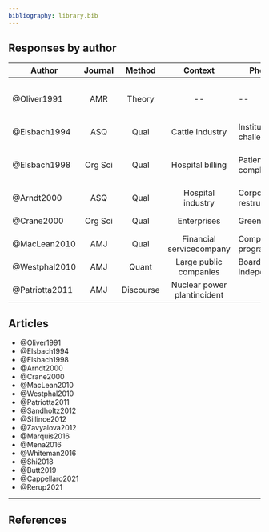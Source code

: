 ```yaml
---
bibliography: library.bib
---
```


## Responses by author

Author          | Journal   | Method    | Context                       | Phenomenon                        | Responses
-----           | :-:       | :-:       | :-:                           | ---                               | ---------                      
@Oliver1991     | AMR       | Theory    | --                            | --                                | Acquisce, Compromise, Avoid, Defy, Manipulate
@Elsbach1994    | ASQ       | Qual      | Cattle Industry               | Institutional challenges          | Denial, Acknowledgement
@Elsbach1998    | Org Sci   | Qual      | Hospital billing              | Patient complains/inquiries       | Accomodating, Legitimate, Intimidating, Bureacucratic
@Arndt2000      | ASQ       | Qual      | Hospital industry             | Corporate restructuring           | Impression management
@Crane2000      | Org Sci   | Qual      | Enterprises                   | Greening                          | "Amoralization" (decoupling)
@MacLean2010    | AMJ       | Qual      | Financial servicecompany      | Compliance programs               | Decoupling
@Westphal2010   | AMJ       | Quant     | Large public companies        | Board independence                | Impression management
@Patriotta2011  | AMJ       | Discourse | Nuclear power plantincident   |

## Articles

* @Oliver1991
* @Elsbach1994
* @Elsbach1998
* @Arndt2000
* @Crane2000
* @MacLean2010
* @Westphal2010
* @Patriotta2011
* @Sandholtz2012
* @Sillince2012
* @Zavyalova2012
* @Marquis2016
* @Mena2016
* @Whiteman2016
* @Shi2018
* @Butt2019
* @Cappellaro2021
* @Rerup2021

---

## References